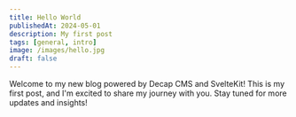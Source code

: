 ```yaml
---
title: Hello World
publishedAt: 2024-05-01
description: My first post
tags: [general, intro]
image: /images/hello.jpg
draft: false
---
```


Welcome to my new blog powered by Decap CMS and SvelteKit!
This is my first post, and I'm excited to share my journey with you. Stay tuned for more updates and insights!